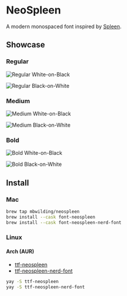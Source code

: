 # NeoSpleen

A modern monospaced font inspired by [Spleen](https://github.com/fcambus/spleen).

## Showcase

### Regular

![Regular White-on-Black](https://github.com/mbwilding/NeoSpleen/releases/latest/download/NeoSpleen-Regular-WoB.png)

![Regular Black-on-White](https://github.com/mbwilding/NeoSpleen/releases/latest/download/NeoSpleen-Regular-BoW.png)

### Medium

![Medium White-on-Black](https://github.com/mbwilding/NeoSpleen/releases/latest/download/NeoSpleen-Medium-WoB.png)

![Medium Black-on-White](https://github.com/mbwilding/NeoSpleen/releases/latest/download/NeoSpleen-Medium-BoW.png)

### Bold

![Bold White-on-Black](https://github.com/mbwilding/NeoSpleen/releases/latest/download/NeoSpleen-Bold-WoB.png)

![Bold Black-on-White](https://github.com/mbwilding/NeoSpleen/releases/latest/download/NeoSpleen-Bold-BoW.png)

## Install

### Mac

```bash
brew tap mbwilding/neospleen
brew install --cask font-neospleen
brew install --cask font-neospleen-nerd-font
```

### Linux

#### Arch (AUR)

- [ttf-neospleen](https://aur.archlinux.org/packages/ttf-neospleen)
- [ttf-neospleen-nerd-font](https://aur.archlinux.org/packages/ttf-neospleen-nerd-font)

```bash
yay -S ttf-neospleen
yay -S ttf-neospleen-nerd-font
```
